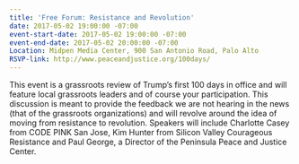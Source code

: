 ```yaml
---
title: 'Free Forum: Resistance and Revolution'
date: 2017-05-02 19:00:00 -07:00
event-start-date: 2017-05-02 19:00:00 -07:00
event-end-date: 2017-05-02 20:00:00 -07:00
Location: Midpen Media Center, 900 San Antonio Road, Palo Alto
RSVP-link: http://www.peaceandjustice.org/100days/
---
```


This event is a grassroots review of Trump’s first 100 days in office and will feature local grassroots leaders and of course your participation. This discussion is meant to provide the feedback we are not hearing in the news (that of the grassroots organizations) and will revolve around the idea of moving from resistance to revolution. Speakers will include Charlotte Casey from CODE PINK San Jose,  Kim Hunter from Silicon Valley Courageous Resistance and Paul George, a Director of the Peninsula Peace and Justice Center.